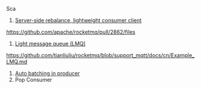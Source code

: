 Sca

1. [Server-side rebalance, lightweight consumer client](https://github.com/apache/rocketmq/wiki/[RIP-19]-Server-side-rebalance,--lightweight-consumer-client-support)

https://github.com/apache/rocketmq/pull/2862/files

1. [Light message queue (LMQ)](https://github.com/apache/rocketmq/wiki/RIP-28-Light-message-queue-(LMQ))

https://github.com/tianliuliu/rocketmq/blob/support_mqtt/docs/cn/Example_LMQ.md

1. [Auto batching in producer](https://github.com/apache/rocketmq/wiki/RIP-27-Auto-batching-in-producer)
2. Pop Consumer